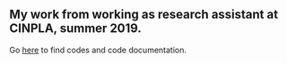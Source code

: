 ## My work from working as research assistant at CINPLA, summer 2019.

Go [here](https://github.com/reneaas/SummerProject2019/tree/master/RestrictedBoltzmannMachine) to find codes and code documentation. 
